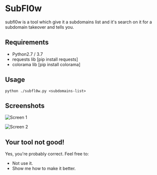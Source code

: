 # SubFl0w

subfl0w is a tool which give it a subdomains list and it's search on it for a subdomain takeover and tells you.

## Requirements

* Python2.7 / 3.7
* requests lib [pip install requests]
* colorama lib [pip install colorama]

## Usage

`python ./subfl0w.py <subdomains-list>`

## Screenshots

![Screen 1](https://user-images.githubusercontent.com/24381260/48760870-eb8b3180-ecaf-11e8-8fe0-aeee70811a16.jpg)

![Screen 2](https://user-images.githubusercontent.com/24381260/48760914-065da600-ecb0-11e8-830f-585586207bb2.jpg)

## Your tool not good!

Yes, you're probably correct. Feel free to:

* Not use it.
* Show me how to make it better.
